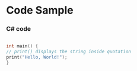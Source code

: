 # Code Sample
### C# code

```c

int main() {
// print() displays the string inside quotation
print("Hello, World!");
}

